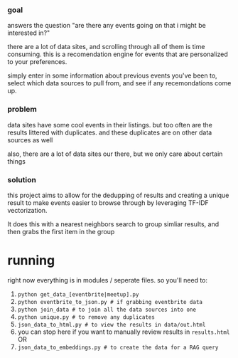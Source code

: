 ### goal
answers the question "are there any events going on that i might be interested in?"

there are a lot of data sites, and scrolling through all of them is time consuming.
this is a recomendation engine for events that are personalized to your preferences.

simply enter in some information about previous events you've been to, select which
data sources to pull from, and see if any recemondations come up. 

### problem
data sites have some cool events in their listings. 
but too often are the results littered with duplicates. 
and these duplicates are on other data sources as well

also, there are a lot of data sites our there, but we only
care about certain things

### solution
this project aims to allow for the dedupping of results
and creating a unique result to make events easier to 
browse through by leveraging TF-IDF vectorization.

It does this with a nearest neighbors search to group
simliar results, and then grabs the first item in the group

# running
right now everything is in modules / seperate files. so you'll need to:

1. `python get_data_[eventbrite|meetup].py`
1. `python eventbrite_to_json.py # if grabbing eventbrite data`
1. `python join_data # to join all the data sources into one` 
1. `python unique.py # to remove any duplicates`
1. `json_data_to_html.py # to view the results in data/out.html`
1. you can stop here if you want to manually review results in `results.html` OR
1. `json_data_to_embeddings.py # to create the data for a RAG query`
